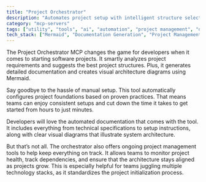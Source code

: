 ```yaml
---
title: "Project Orchestrator"
description: "Automates project setup with intelligent structure selection, documentation generation, and Mermaid diagrams for clear architecture visualization."
category: "mcp-servers"
tags: ["utility", "tools", "ai", "automation", "project management", "documentation"]
tech_stack: ["Mermaid", "Documentation Generation", "Project Management", "Software Architecture", "Automated Setup"]
---
```


The Project Orchestrator MCP changes the game for developers when it comes to starting software projects. It smartly analyzes project requirements and suggests the best project structures. Plus, it generates detailed documentation and creates visual architecture diagrams using Mermaid.

Say goodbye to the hassle of manual setup. This tool automatically configures project foundations based on proven practices. That means teams can enjoy consistent setups and cut down the time it takes to get started from hours to just minutes.

Developers will love the automated documentation that comes with the tool. It includes everything from technical specifications to setup instructions, along with clear visual diagrams that illustrate system architecture.

But that’s not all. The orchestrator also offers ongoing project management tools to help keep everything on track. It allows teams to monitor project health, track dependencies, and ensure that the architecture stays aligned as projects grow. This is especially helpful for teams juggling multiple technology stacks, as it standardizes the project initialization process.
